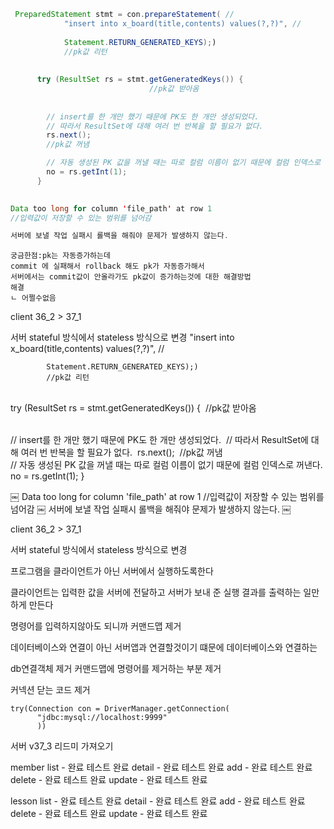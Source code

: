 ```java
 PreparedStatement stmt = con.prepareStatement( //
            "insert into x_board(title,contents) values(?,?)", //
                                               
            Statement.RETURN_GENERATED_KEYS);)
            //pk값 리턴
     
     
      try (ResultSet rs = stmt.getGeneratedKeys()) {
                               //pk값 받아옴
          
          
        // insert를 한 개만 했기 때문에 PK도 한 개만 생성되었다.
        // 따라서 ResultSet에 대해 여러 번 반복을 할 필요가 없다.
        rs.next();
        //pk값 꺼냄

        // 자동 생성된 PK 값을 꺼낼 때는 따로 컬럼 이름이 없기 때문에 컬럼 인덱스로 꺼낸다.
        no = rs.getInt(1);
      }
            

```



```java
Data too long for column 'file_path' at row 1
//입력값이 저장할 수 있는 범위를 넘어감
```



```java
서버에 보낼 작업 실패시 롤백을 해줘야 문제가 발생하지 않는다.
```

```
궁금한점:pk는 자동증가하는데
commit 에 실패해서 rollback 해도 pk가 자동증가해서
서버에서는 commit값이 안올라가도 pk값이 증가하는것에 대한 해결방법
해결
ㄴ 어쩔수없음
```



client  36_2 > 37_1

서버 stateful 방식에서 stateless 방식으로 변경       "insert into x_board(title,contents) values(?,?)", //
                                               
            Statement.RETURN_GENERATED_KEYS);)
            //pk값 리턴


​     
​      try (ResultSet rs = stmt.getGeneratedKeys()) {
​                               //pk값 받아옴


​          
​        // insert를 한 개만 했기 때문에 PK도 한 개만 생성되었다.
​        // 따라서 ResultSet에 대해 여러 번 반복을 할 필요가 없다.
​        rs.next();
​        //pk값 꺼냄
​    
        // 자동 생성된 PK 값을 꺼낼 때는 따로 컬럼 이름이 없기 때문에 컬럼 인덱스로 꺼낸다.
        no = rs.getInt(1);
      }

￼
Data too long for column 'file_path' at row 1
//입력값이 저장할 수 있는 범위를 넘어감
￼
서버에 보낼 작업 실패시 롤백을 해줘야 문제가 발생하지 않는다.
￼

client  36_2 > 37_1

서버 stateful 방식에서 stateless 방식으로 변경  

프로그램을 클라이언트가 아닌 서버에서 실행하도록한다	

클라이언트는 입력한 값을 서버에 전달하고 서버가 보내 준 실행 결과를 출력하는 일만하게 만든다

명령어를 입력하지않아도 되니까 커맨드맵 제거

데이터베이스와 연결이 아닌 서버앱과 연결할것이기 떄문에 데이터베이스와 연결하는

db연결객체 제거	커맨드맵에 명령어를 제거하는 부분 제거 

커넥션 닫는 코드 제거







```
try(Connection con = DriverManager.getConnection(
      "jdbc:mysql://localhost:9999"
      ))
```

서버 v37_3 리드미 가져오기

member 
list - 완료 테스트 완료
detail - 완료 테스트 완료
add - 완료 테스트 완료
delete - 완료 테스트 완료
update - 완료 테스트 완료





lesson 
list - 완료 테스트 완료
detail - 완료 테스트 완료
add - 완료 테스트 완료
delete - 완료 테스트 완료
update - 완료 테스트 완료





 